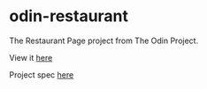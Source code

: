 # odin-restaurant

The Restaurant Page project from The Odin Project.

View it <a href="https://chrissturgeon.github.io/odin-restaurant/">here</a>

Project spec <a href="https://www.theodinproject.com/lessons/node-path-javascript-restaurant-page">here</a>
